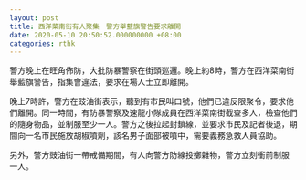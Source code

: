 ```yaml
---
layout: post
title: 西洋菜南街有人聚集　警方舉藍旗警告要求離開
date: 2020-05-10 20:50:52.000000000 +08:00
categories: rthk
---
```


警方晚上在旺角佈防，大批防暴警察在街頭巡邏。晚上約8時，警方在西洋菜南街舉藍旗警告，指集會違法，要求在場人士立即離開。

晚上7時許，警方在豉油街表示，聽到有市民叫口號，他們已違反限聚令，要求他們離開。同一時間，有防暴警察及速龍小隊成員在西洋菜南街截查多人，檢查他們的隨身物品，並制服至少一人。警方之後拉起封鎖線，並要求市民及記者後退，期間向一名市民施放胡椒噴劑，該名男子面部被噴中，需要義務急救人員協助。

另外，警方豉油街一帶戒備期間，有人向警方防線投擲雜物，警方立刻衝前制服 一人。

